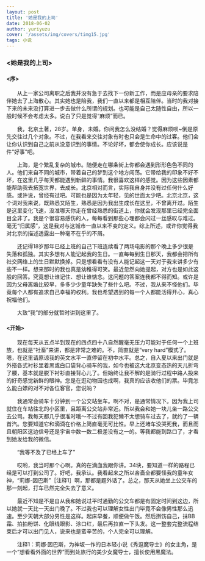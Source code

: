 ```yaml
---
layout: post
title: '她是我的上司'
date: 2018-06-02
author: yuriyuzu
cover: '/assets/img/covers/timg15.jpg'
tags: 小说
---
```


### <她是我的上司>

#### <序>

  &emsp;&emsp;从上一家公司离职之后我并没有急于去找下一份新工作，而是应母亲的要求陪伴她去了上海散心。其实她也是陪我，我们一直以来都是相互陪伴。当时的我对接下来的未来没打算进一步去做什么所谓的规划。也可能是自己太随性自由，所以一般时候不会考虑太多。说白了只是觉得“麻烦”而已。

  &emsp;&emsp;我，北京土著，28岁。单身，未婚。你问我怎么没结婚？觉得麻烦呗~倒是原先交往过几个对象。不过，在我看来交往对象有时也只会是生命中的过客。他们会让你认识到自己之前从没意识到的事情。不论好坏，都会使你成长。应该说是件“好事”吧。

  &emsp;&emsp;上海，是个繁乱复杂的城市。随便走在哪条街上你都会遇到形形色色不同的人。他们来自不同的城市，带着自己的梦到这个地方闯荡。它带给我的印象不好不坏，在这里几乎每天都能遇到新鲜的事情。我很喜欢这样的感觉。因为这些因素都能帮助我去拓宽世界，去成长。北京相对而言，实际我自身并没有过任何什么好感。或许说，曾经有过吧。可能也是因为太年轻，见的世面太少吧。北京北京，这个词对我来说，既熟悉又陌生，熟悉是因为我出生成长在这里，不曾离开过。陌生是这里变化飞速，没准哪天你走在曾经熟悉的街道上，你就会发现那里已经完全面目全非了。我是个很容易感伤的人，每每看到那些心理都会闪过一丝感叹与难过。毫无“归属感”，这是我对与这城市一直以来不变的定义。综上所述，或许你觉得我对北京的描述透露出一种毫不在乎的不屑。

  &emsp;&emsp;还记得18岁那年已经上班的自己下班连续看了两场电影的那个晚上多少很是失落和孤独。其实多想有人能记起我的生日。一直每每到生日那天，我都会把所有社交网络上的生日默默换掉。只是想看看有没有人能记起这一天对于我来讲多少有些不一样。想来那时的我也真是幼稚得可笑。最近忽然向她提起，对方也是如此这般的回答。究竟想让谁记住、想让谁惦念。这问题的答案连我都不得而知。或许是因为父母离婚比较早，多多少少童年缺失了些什么吧。不过，我从来不怪他们。毕竟每个人都有追求自己幸福的权利。我也希望遇到的每一个人都能活得开心，真心祝福他们。
  
  &emsp;&emsp;大致“我”的部分就暂时讲到这里了。

#### <开始>

  &emsp;&emsp;现在每天从五点半到现在的四点四十八自然醒毫无压力可能对于任何一个上班族，也就是“社畜”来讲，都是非常之难的。不，简直就是“very hard”模式了。嗯，在这里请原谅我的英文水平一直停留在初中水平。总之，自入夏以来出门就是外搭各式衬衫里着黑或白口袋背心骑车的我，如今也被这大北京变态热的天儿折弯了腰，基本就是脱下衬衫直接背心儿了。但始终让我不解的是骑行过程中路人投来的好奇感觉新鲜的眼神。您是在逛动物园也成啊，我真的应该收他们的票。毕竟怎么能白嫖的对不对各位客官，您说呐？

  &emsp;&emsp;我通常会骑车十分钟到一个公交站坐车。啊不对，是通常情况下。因为我上司就住在车站往北的小区里，且距离公交站非常近。所以我会和她一块儿坐一路公交去公司。我每天都几乎很准时哦～不过有回我犯懒不太想骑车过去了，就约了一辆首汽。您要知道它和滴滴在价格上简直毫无可比性。早上还堵车没哭死我，而且而且朝阳区这边信号还是宇宙中数一数二极差没有之一的。等我都能到路口了，才看到她发给我的微信。

  &emsp;&emsp;“我等不及了已经上车了”

  &emsp;&emsp;哎哟，我当时那个心啊。真的在滴血我跟你讲。34块，要知道一样的路程已经是可以打到公司了。好吧，我承认。我看起来之所以吝啬全都要怪我的童年女神，“莉娜-因巴斯”［注释1］啊，那都是题外话了。总之，那天从她坐上公交车的那一刻起，打车已然完全失去了意义。

  &emsp;&emsp;最近不知是不是自从我和她说过平时通勤的公交车都是有固定时间到这边，所以她就一天比一天出门晚了。不过我也可以理解女性出门毕竟不会像男性那么迅速。至少天朝大部分男性是这样。起床早餐，顺便做午饭。然后捯饬自己，抹BB霜、拍拍粉饼、化眼线眼影、涂口红，最后再拉直一下头发。这一整套完整流程结束后才可以出门见人，说来也是蛮辛苦的，个人完全可以理解。

  &emsp;&emsp;注释1：莉娜·因巴斯，为神坂一作的日本轻小说《秀逗魔导士》的女主角，是一个“想看看外面的世界”而到处旅行的美少女魔导士，擅长使用黑魔法。


